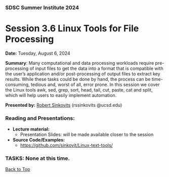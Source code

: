 ### SDSC Summer Institute 2024
# Session 3.6 Linux Tools for File Processing

**Date:** Tuesday, August 6, 2024

**Summary**: Many computational and data processing workloads require pre-processing of input files to get the data into a format that is compatible with the user’s application and/or post-processing of output files to extract key results. While these tasks could be done by hand, the process can be time-consuming, tedious and, worst of all, error prone. In this session we cover the Linux tools awk, sed, grep, sort, head, tail, cut, paste, cat and split, which will help users to easily implement automation.

**Presented by:** [Robert Sinkovits](https://www.sdsc.edu/research/researcher_spotlight/sinkovits_robert.html) (rssinkovits @ucsd.edu) 

### Reading and Presentations:
* **Lecture material:**
   * Presentation Slides: will be made available closer to the session
* **Source Code/Examples:**
  * https://github.com/sinkovit/Linux-text-tools/

### TASKS: None at this time.

[Back to Top](#top)
